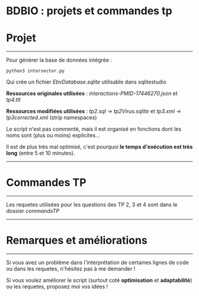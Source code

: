 # BDBIO : projets et commandes tp

# Projet
------------------------------------------
Pour générer la base de données intégrée :

```
python3 intersector.py
```

Qui crée un fichier _EbvDatabase.sqlite_ utilisable dans sqlitestudio

**Ressources originales utilisées** : _interactions-PMID-17446270.json_ et _tp4.ttl_

**Ressources modifiées utilisées** : _tp2.sql_ -> _tp2Virus.sqlite_ et _tp3.xml_ -> _tp3corrected.xml_ (strip namespaces)

Le script n'est pas commenté, mais il est organisé en fonctions dont les noms sont (plus ou moins) explicites...

Il est de plus très mal optimisé, c'est pourquoi **le temps d'exécution est très long** (entre 5 et 10 minutes).

------------------------------------------
# Commandes TP
------------------------------------------
Les requetes utilisées pour les questions des TP 2, 3 et 4 sont dans le dossier _commandsTP_

------------------------------------------

# Remarques et améliorations
------------------------------------------
Si vous avez un problème dans l'interprétation de certaines lignes de code ou dans les requetes, n'hésitez pas à me demander !

Si vous voulez améliorer le script (surtout coté **optimisation** et **adaptabilité**) ou les requetes, proposez moi vos idées !